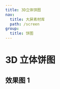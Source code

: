 ```yaml
---
title: 3D立体饼图
nav:
  title: 大屏素材库
  path: /screen
group:
  title: 饼图
---
```


# 3D 立体饼图

## 效果图 1

<code src="../../../example/ThreeDimensionalPieDemo/demo1.tsx" background="#040727">

